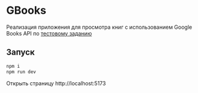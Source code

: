 # GBooks

Реализация приложения для просмотра книг с использованием Google Books API по [тестовому заданию](./test-task.md)

## Запуск

```sh
npm i
npm run dev
```

Открыть страницу http://localhost:5173
